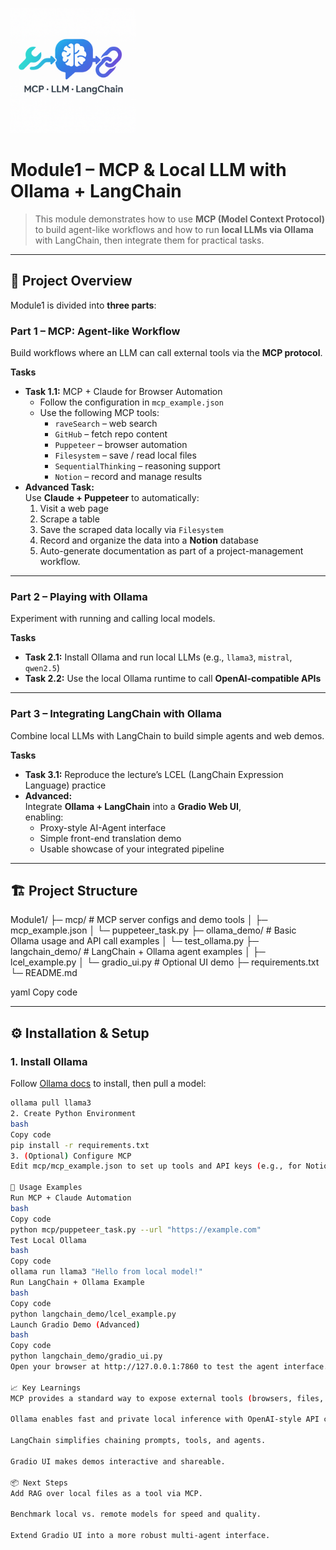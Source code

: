<p align="left">
  <img src="logo/logo.png" alt="Project Logo" width="200"/>
</p>

# Module1 – MCP & Local LLM with Ollama + LangChain

> This module demonstrates how to use **MCP (Model Context Protocol)** to build agent-like workflows
> and how to run **local LLMs via Ollama** with LangChain, then integrate them for practical tasks.

---

## 📂 Project Overview
Module1 is divided into **three parts**:

### Part 1 – MCP: Agent-like Workflow
Build workflows where an LLM can call external tools via the **MCP protocol**.

**Tasks**
- **Task 1.1:** MCP + Claude for Browser Automation  
  - Follow the configuration in `mcp_example.json`
  - Use the following MCP tools:  
    - `raveSearch` – web search  
    - `GitHub` – fetch repo content  
    - `Puppeteer` – browser automation  
    - `Filesystem` – save / read local files  
    - `SequentialThinking` – reasoning support  
    - `Notion` – record and manage results
- **Advanced Task:**  
  Use **Claude + Puppeteer** to automatically:
  1. Visit a web page  
  2. Scrape a table  
  3. Save the scraped data locally via `Filesystem`  
  4. Record and organize the data into a **Notion** database  
  5. Auto-generate documentation as part of a project-management workflow.

---

### Part 2 – Playing with Ollama
Experiment with running and calling local models.

**Tasks**
- **Task 2.1:** Install Ollama and run local LLMs (e.g., `llama3`, `mistral`, `qwen2.5`)
- **Task 2.2:** Use the local Ollama runtime to call **OpenAI-compatible APIs**

---

### Part 3 – Integrating LangChain with Ollama
Combine local LLMs with LangChain to build simple agents and web demos.

**Tasks**
- **Task 3.1:** Reproduce the lecture’s LCEL (LangChain Expression Language) practice
- **Advanced:**  
  Integrate **Ollama + LangChain** into a **Gradio Web UI**,  
  enabling:
  - Proxy-style AI-Agent interface  
  - Simple front-end translation demo  
  - Usable showcase of your integrated pipeline

---

## 🏗️ Project Structure
Module1/
├─ mcp/ # MCP server configs and demo tools
│ ├─ mcp_example.json
│ └─ puppeteer_task.py
├─ ollama_demo/ # Basic Ollama usage and API call examples
│ └─ test_ollama.py
├─ langchain_demo/ # LangChain + Ollama agent examples
│ ├─ lcel_example.py
│ └─ gradio_ui.py # Optional UI demo
├─ requirements.txt
└─ README.md

yaml
Copy code

---

## ⚙️ Installation & Setup

### 1. Install Ollama
Follow [Ollama docs](https://ollama.ai) to install, then pull a model:
```bash
ollama pull llama3
2. Create Python Environment
bash
Copy code
pip install -r requirements.txt
3. (Optional) Configure MCP
Edit mcp/mcp_example.json to set up tools and API keys (e.g., for Notion).

🚀 Usage Examples
Run MCP + Claude Automation
bash
Copy code
python mcp/puppeteer_task.py --url "https://example.com"
Test Local Ollama
bash
Copy code
ollama run llama3 "Hello from local model!"
Run LangChain + Ollama Example
bash
Copy code
python langchain_demo/lcel_example.py
Launch Gradio Demo (Advanced)
bash
Copy code
python langchain_demo/gradio_ui.py
Open your browser at http://127.0.0.1:7860 to test the agent interface.

📈 Key Learnings
MCP provides a standard way to expose external tools (browsers, files, Notion) to LLM agents.

Ollama enables fast and private local inference with OpenAI-style API compatibility.

LangChain simplifies chaining prompts, tools, and agents.

Gradio UI makes demos interactive and shareable.

📦 Next Steps
Add RAG over local files as a tool via MCP.

Benchmark local vs. remote models for speed and quality.

Extend Gradio UI into a more robust multi-agent interface.
